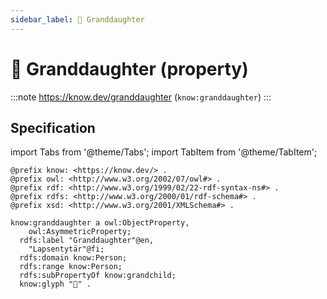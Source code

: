 ```yaml
---
sidebar_label: 👧 Granddaughter
---
```


# 👧 Granddaughter (property)

:::note
https://know.dev/granddaughter
(`know:granddaughter`)
:::

## Specification

import Tabs from '@theme/Tabs';
import TabItem from '@theme/TabItem';

<Tabs>
<TabItem value="turtle" label="Turtle">

```turtle
@prefix know: <https://know.dev/> .
@prefix owl: <http://www.w3.org/2002/07/owl#> .
@prefix rdf: <http://www.w3.org/1999/02/22-rdf-syntax-ns#> .
@prefix rdfs: <http://www.w3.org/2000/01/rdf-schema#> .
@prefix xsd: <http://www.w3.org/2001/XMLSchema#> .

know:granddaughter a owl:ObjectProperty,
    owl:AsymmetricProperty;
  rdfs:label "Granddaughter"@en,
    "Lapsentytär"@fi;
  rdfs:domain know:Person;
  rdfs:range know:Person;
  rdfs:subPropertyOf know:grandchild;
  know:glyph "👧" .

```

</TabItem>
</Tabs>
